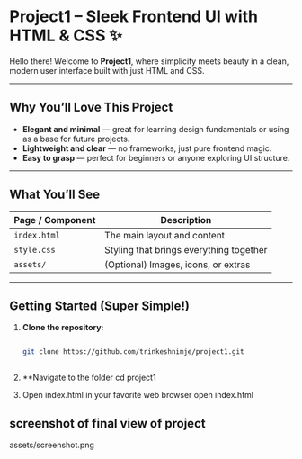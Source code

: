 # Project1 – Sleek Frontend UI with HTML & CSS ✨

Hello there! Welcome to **Project1**, where simplicity meets beauty in a clean, modern user interface built with just HTML and CSS.

---

##  Why You’ll Love This Project

- **Elegant and minimal** — great for learning design fundamentals or using as a base for future projects.
- **Lightweight and clear** — no frameworks, just pure frontend magic.
- **Easy to grasp** — perfect for beginners or anyone exploring UI structure.

---

##  What You’ll See

| Page / Component | Description                          |
|------------------|--------------------------------------|
| `index.html`     | The main layout and content          |
| `style.css`      | Styling that brings everything together |
| `assets/`        | (Optional) Images, icons, or extras  |

---

##  Getting Started (Super Simple!)

1. **Clone the repository:**
   ```bash

   git clone https://github.com/trinkeshnimje/project1.git
  
2. **Navigate to the folder
   cd project1

3. Open index.html in your favorite web browser
open index.html

## screenshot of final view of project
assets/screenshot.png



